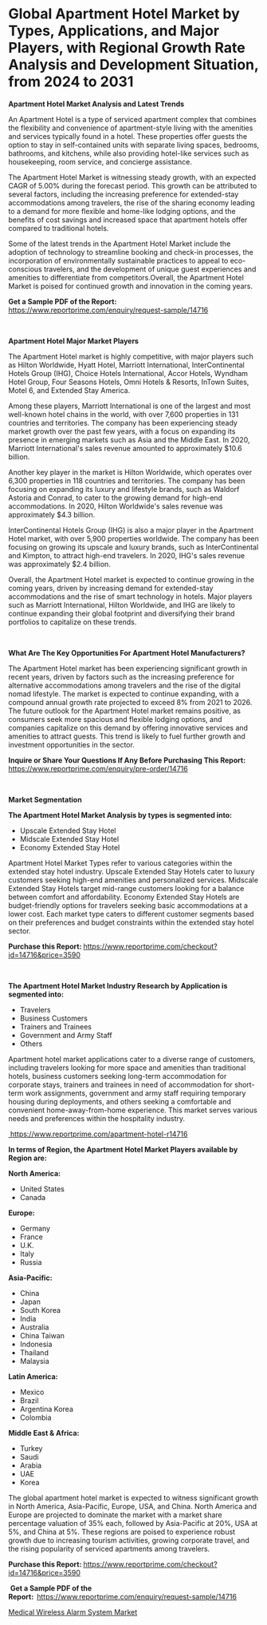 <p><h1>Global Apartment Hotel Market by Types, Applications, and Major Players, with Regional Growth Rate Analysis and Development Situation, from 2024 to 2031</h1></p><p><strong>Apartment Hotel Market Analysis and Latest Trends</strong></p>
<p><p>An Apartment Hotel is a type of serviced apartment complex that combines the flexibility and convenience of apartment-style living with the amenities and services typically found in a hotel. These properties offer guests the option to stay in self-contained units with separate living spaces, bedrooms, bathrooms, and kitchens, while also providing hotel-like services such as housekeeping, room service, and concierge assistance.</p><p>The Apartment Hotel Market is witnessing steady growth, with an expected CAGR of 5.00% during the forecast period. This growth can be attributed to several factors, including the increasing preference for extended-stay accommodations among travelers, the rise of the sharing economy leading to a demand for more flexible and home-like lodging options, and the benefits of cost savings and increased space that apartment hotels offer compared to traditional hotels.</p><p>Some of the latest trends in the Apartment Hotel Market include the adoption of technology to streamline booking and check-in processes, the incorporation of environmentally sustainable practices to appeal to eco-conscious travelers, and the development of unique guest experiences and amenities to differentiate from competitors.Overall, the Apartment Hotel Market is poised for continued growth and innovation in the coming years.</p></p>
<p><strong>Get a Sample PDF of the Report:&nbsp;</strong> <a href="https://www.reportprime.com/enquiry/request-sample/14716">https://www.reportprime.com/enquiry/request-sample/14716</a></p>
<p>&nbsp;</p>
<p><strong>Apartment Hotel Major Market Players</strong></p>
<p><p>The Apartment Hotel market is highly competitive, with major players such as Hilton Worldwide, Hyatt Hotel, Marriott International, InterContinental Hotels Group (IHG), Choice Hotels International, Accor Hotels, Wyndham Hotel Group, Four Seasons Hotels, Omni Hotels & Resorts, InTown Suites, Motel 6, and Extended Stay America.</p><p>Among these players, Marriott International is one of the largest and most well-known hotel chains in the world, with over 7,600 properties in 131 countries and territories. The company has been experiencing steady market growth over the past few years, with a focus on expanding its presence in emerging markets such as Asia and the Middle East. In 2020, Marriott International's sales revenue amounted to approximately $10.6 billion.</p><p>Another key player in the market is Hilton Worldwide, which operates over 6,300 properties in 118 countries and territories. The company has been focusing on expanding its luxury and lifestyle brands, such as Waldorf Astoria and Conrad, to cater to the growing demand for high-end accommodations. In 2020, Hilton Worldwide's sales revenue was approximately $4.3 billion.</p><p>InterContinental Hotels Group (IHG) is also a major player in the Apartment Hotel market, with over 5,900 properties worldwide. The company has been focusing on growing its upscale and luxury brands, such as InterContinental and Kimpton, to attract high-end travelers. In 2020, IHG's sales revenue was approximately $2.4 billion.</p><p>Overall, the Apartment Hotel market is expected to continue growing in the coming years, driven by increasing demand for extended-stay accommodations and the rise of smart technology in hotels. Major players such as Marriott International, Hilton Worldwide, and IHG are likely to continue expanding their global footprint and diversifying their brand portfolios to capitalize on these trends.</p></p>
<p>&nbsp;</p>
<p><strong>What Are The Key Opportunities For Apartment Hotel Manufacturers?</strong></p>
<p><p>The Apartment Hotel market has been experiencing significant growth in recent years, driven by factors such as the increasing preference for alternative accommodations among travelers and the rise of the digital nomad lifestyle. The market is expected to continue expanding, with a compound annual growth rate projected to exceed 8% from 2021 to 2026. The future outlook for the Apartment Hotel market remains positive, as consumers seek more spacious and flexible lodging options, and companies capitalize on this demand by offering innovative services and amenities to attract guests. This trend is likely to fuel further growth and investment opportunities in the sector.</p></p>
<p><strong>Inquire or Share Your Questions If Any Before Purchasing This Report:</strong> <a href="https://www.reportprime.com/enquiry/pre-order/14716">https://www.reportprime.com/enquiry/pre-order/14716</a></p>
<p>&nbsp;</p>
<p><strong>Market Segmentation</strong></p>
<p><strong>The Apartment Hotel Market Analysis by types is segmented into:</strong></p>
<p><ul><li>Upscale Extended Stay Hotel</li><li>Midscale Extended Stay Hotel</li><li>Economy Extended Stay Hotel</li></ul></p>
<p><p>Apartment Hotel Market Types refer to various categories within the extended stay hotel industry. Upscale Extended Stay Hotels cater to luxury customers seeking high-end amenities and personalized services. Midscale Extended Stay Hotels target mid-range customers looking for a balance between comfort and affordability. Economy Extended Stay Hotels are budget-friendly options for travelers seeking basic accommodations at a lower cost. Each market type caters to different customer segments based on their preferences and budget constraints within the extended stay hotel sector.</p></p>
<p><strong>Purchase this Report:&nbsp;</strong><a href="https://www.reportprime.com/checkout?id=14716&price=3590">https://www.reportprime.com/checkout?id=14716&price=3590</a></p>
<p>&nbsp;</p>
<p><strong>The Apartment Hotel Market Industry Research by Application is segmented into:</strong></p>
<p><ul><li>Travelers</li><li>Business Customers</li><li>Trainers and Trainees</li><li>Government and Army Staff</li><li>Others</li></ul></p>
<p><p>Apartment hotel market applications cater to a diverse range of customers, including travelers looking for more space and amenities than traditional hotels, business customers seeking long-term accommodation for corporate stays, trainers and trainees in need of accommodation for short-term work assignments, government and army staff requiring temporary housing during deployments, and others seeking a comfortable and convenient home-away-from-home experience. This market serves various needs and preferences within the hospitality industry.</p></p>
<p><a href="https://www.reportprime.com/apartment-hotel-r14716">&nbsp;https://www.reportprime.com/apartment-hotel-r14716</a></p>
<p><strong>In terms of Region, the Apartment Hotel Market Players available by Region are:</strong></p>
<p>
    <p> <strong> North America: </strong>
        <ul>
            <li>United States</li>
            <li>Canada</li>
        </ul>
        </p> 
    <p> <strong> Europe: </strong>
        <ul>
            <li>Germany</li>
            <li>France</li>
            <li>U.K.</li>
            <li>Italy</li>
            <li>Russia</li>
        </ul>
        </p> 
    <p> <strong> Asia-Pacific: </strong>
        <ul>
            <li>China</li>
            <li>Japan</li>
            <li>South Korea</li>
            <li>India</li>
            <li>Australia</li>
            <li>China Taiwan</li>
            <li>Indonesia</li>
            <li>Thailand</li>
            <li>Malaysia</li>
        </ul>
        </p> 
    <p> <strong> Latin America: </strong>
        <ul>
            <li>Mexico</li>
            <li>Brazil</li>
            <li>Argentina Korea</li>
            <li>Colombia</li>
        </ul>
        </p> 
    <p> <strong> Middle East & Africa: </strong>
        <ul>
            <li>Turkey</li>
            <li>Saudi</li>
            <li>Arabia</li>
            <li>UAE</li>
            <li>Korea</li>
        </ul>
    </p>
    </p>
<p><p>The global apartment hotel market is expected to witness significant growth in North America, Asia-Pacific, Europe, USA, and China. North America and Europe are projected to dominate the market with a market share percentage valuation of 35% each, followed by Asia-Pacific at 20%, USA at 5%, and China at 5%. These regions are poised to experience robust growth due to increasing tourism activities, growing corporate travel, and the rising popularity of serviced apartments among travelers.</p></p>
<p><strong>Purchase this Report: </strong><a href="https://www.reportprime.com/checkout?id=14716&price=3590">https://www.reportprime.com/checkout?id=14716&price=3590</a></p>
<p>&nbsp;<strong>Get a Sample PDF of the Report:&nbsp;&nbsp;</strong><a href="https://www.reportprime.com/enquiry/request-sample/14716">https://www.reportprime.com/enquiry/request-sample/14716</a></p>
<p><strong></strong></p>
<p><p><a href="https://medium.com/@lizarempel/medical-wireless-alarm-system-market-size-is-growing-at-cagr-of-7-7-dd07dcc109a2">Medical Wireless Alarm System Market</a></p></p>